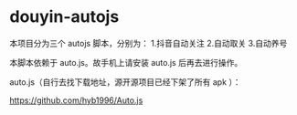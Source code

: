 # douyin-autojs

本项目分为三个 autojs 脚本，分别为：
1.抖音自动关注
2.自动取关
3.自动养号

本脚本依赖于 auto.js。故手机上请安装 auto.js 后再去进行操作。

auto.js（自行去找下载地址，源开源项目已经下架了所有 apk ）：

https://github.com/hyb1996/Auto.js




# 
